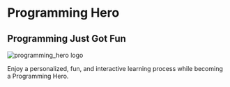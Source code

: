 

<!DOCTYPE html>
<html lang="en">
  <head>
    <meta charset="UTF-8" />
    <title>Learn Programming</title>
  </head>
  <body>
    <h1>Programming Hero</h1>
    <h2>Programming Just Got Fun</h2>
    <img src="Phone/Download/Easy-Fluffy-American-Pancake_1.jpg"alt="programming_hero logo" />
    <p>
      Enjoy a personalized, fun, and interactive learning process while becoming a    Programming Hero.
    </p>
  </body>
</html>

